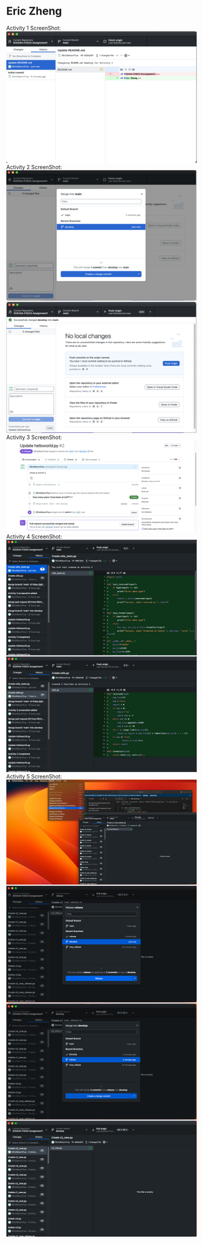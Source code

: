 # Eric Zheng
Activity 1 ScreenShot:
![alt text](ECE444_Activity_1.png "Activity 1 ScreenShot")
Activity 2 ScreenShot:
![alt text](activity_2_1.png "Activity 2 ScreenShot 1")
![alt text](activity_2_2.png "Activity 2 ScreenShot 2")
Activity 3 ScreenShot:
![alt text](activity_3.png "Activity 3 ScreenShot")
Activity 4 ScreenShot:
![alt text](activity_4_1.png "Activity 4 ScreenShot 1")
![alt text](activity_4_2.png "Activity 4 ScreenShot 2")
Activity 5 ScreenShot:
![alt text](Activity5_1.png "Activity 4 ScreenShot 1")
![alt text](Activity5_2.png "Activity 4 ScreenShot 2")
![alt text](Activity5_3.png "Activity 4 ScreenShot 3")
![alt text](Activity5_4.png "Activity 4 ScreenShot 4")